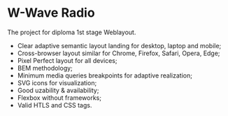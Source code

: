 # W-Wave Radio
The project for diploma 1st stage Weblayout.

- Clear adaptive semantic layout landing for desktop, laptop and mobile;
- Cross-browser layout similar for Chrome, Firefox, Safari, Opera, Edge;
- Pixel Perfect layout for all devices; 
- BEM methodology;
- Minimum media queries breakpoints for adaptive realization;
- SVG icons for visualization;
- Good uzability & availability; 
- Flexbox without frameworks;
- Valid HTLS and CSS tags.
